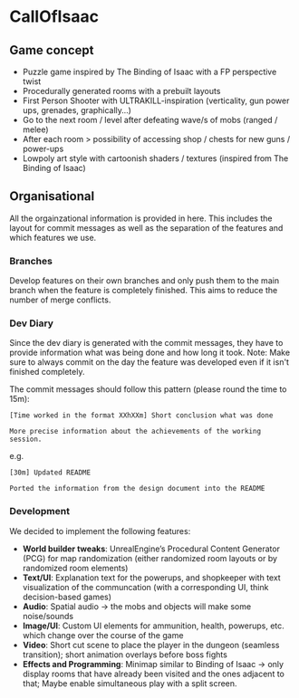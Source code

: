 # CallOfIsaac

## Game concept

- Puzzle game inspired by The Binding of Isaac with a FP perspective twist
- Procedurally generated rooms with a prebuilt layouts
- First Person Shooter with ULTRAKILL-inspiration (verticality, gun power ups, grenades, graphically…)
- Go to the next room / level after defeating wave/s of mobs (ranged / melee)
- After each room > possibility of accessing shop / chests for new guns / power-ups
- Lowpoly art style with cartoonish shaders / textures (inspired from The Binding of Isaac)

## Organisational

All the orgainzational information is provided in here. This includes the layout for commit messages as well as the separation of the features and which features we use.

### Branches

Develop features on their own branches and only push them to the main branch when the feature is completely finished. This aims to reduce the number of merge conflicts.

### Dev Diary

Since the dev diary is generated with the commit messages, they have to provide information what was being done and how long it took.
Note: Make sure to always commit on the day the feature was developed even if it isn't finished completely.

The commit messages should follow this pattern (please round the time to 15m):
```
[Time worked in the format XXhXXm] Short conclusion what was done

More precise information about the achievements of the working session.
```

e.g.
```
[30m] Updated README

Ported the information from the design document into the README
```

### Development

We decided to implement the following features:

- **World builder tweaks**: UnrealEngine’s Procedural Content Generator (PCG) for map randomization (either randomized room layouts or by randomized room elements)
- **Text/UI**: Explanation text for the powerups, and shopkeeper with text visualization of the communcation (with a corresponding UI, think decision-based games)
- **Audio**: Spatial audio -> the mobs and objects will make some noise/sounds
- **Image/UI**: Custom UI elements for ammunition, health, powerups, etc. which change over the course of the game
- **Video**: Short cut scene to place the player in the dungeon (seamless transition); short animation overlays before boss fights
- **Effects and Programming**: Minimap similar to Binding of Isaac -> only display rooms that have already been visited and the ones adjacent to that; Maybe enable simultaneous play with a split screen.


